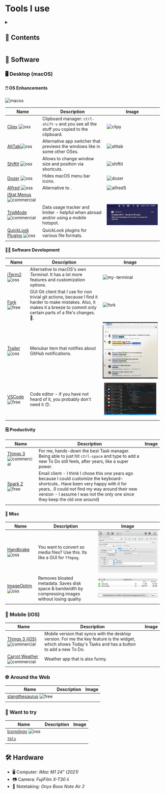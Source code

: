 <!-- markdownlint-disable -->

<p align="center">
  <!-- github-banner-start -->
    <h1>Tools I use</h1>
  <!-- github-banner-end -->
</p>

<!-- markdownlint-restore -->

<!-- tag definitions -->
<!-- usage: ![mytag]  https://shields.io/badges -->

[oss]: https://img.shields.io/badge/pricing-open--source-green
[free]: https://img.shields.io/badge/pricing-free-yellow
[macos]: https://img.shields.io/badge/-macOS-000?logo=apple
[commercial]: https://img.shields.io/badge/pricing-commercial-orange

<details>
<summary><h2>📒 Contents</h2></summary>

- [💽 Software](#-software)
  - [🖥️ Desktop (macOS)](#️-desktop-macos)
    - [🖱️ OS Enhancements](#️-os-enhancements)
    - [🧑‍💻 Software Development](#-software-development)
    - [🗒️ Productivity](#️-productivity)
    - [🤖 Misc](#-misc)
  - [📱 Mobile (iOS)](#-mobile-ios)
  - [🌐 Around the Web](#-around-the-web)
  - [🤔 Want to try](#-want-to-try)
- [🛠️ Hardware](#️-hardware)

</details>

<!-- TODO: check out https://github.com/jaywcjlove/awesome-mac  -->
<!-- TODO: use more funny words https://www.slangthesaurus.com/synonyms/excited  -->

## 💽 Software

### 🖥️ Desktop (macOS)

#### 🖱️ OS Enhancements

![macos]

| Name                                                                           | Description                                                                              | Image                                                                                                                                                                                                                                                  |
|--------------------------------------------------------------------------------|------------------------------------------------------------------------------------------|--------------------------------------------------------------------------------------------------------------------------------------------------------------------------------------------------------------------------------------------------------|
| [Clipy](https://github.com/Clipy/Clipy)          ![oss]                        | Clipboard manager: `ctrl-shift-v` and you see all the stuff you copied to the clipboard. | ![clipy](https://camo.githubusercontent.com/31f607d2a5e474e8eae4fa4f8bf3a301339900534b6f63bd5e3f52a3c9d0517c/687474703a2f2f636c6970792d6170702e636f6d2f696d672f73637265656e73686f74312e706e67)                                                         |
| [AltTab](https://github.com/lwouis/alt-tab-macos)![oss]                        | Alternative app switcher that previews the windows like in some other OSes.              | ![alttab](https://alt-tab-macos.netlify.app/public/demo/frontpage.jpg)                                                                                                                                                                                 |
| [ShiftIt](https://github.com/fikovnik/ShiftIt)   ![oss]                        | Allows to change window size and position via shortcuts.                                 | ![shiftit](https://camo.githubusercontent.com/36e3010c2161e2ebafaac4dad0e49029bb3faa63913c34a0c350c2a0b0a86078/68747470733a2f2f7261772e6769746875622e636f6d2f66696b6f766e696b2f536869667449742f646576656c6f702f617274776f726b2f536869667449742e706e67) |
| [Dozer](https://github.com/Mortennn/Dozer)       ![oss]                        | Hides macOS menu bar icons.                                                              | ![dozer](https://github.com/Mortennn/Dozer/raw/master/Stuff/demo.gif)                                                                                                                                                                                  |
| [Alfred](https://www.alfredapp.com)              ![oss]                        | Alternative to .                                                                         | ![alfred5](https://www.alfredapp.com/media/pages/home-v5/alfred-results.png)                                                                                                                                                                           |
| [iStat Menus](https://bjango.com/mac/istatmenus/) ![commercial]                |                                                                                          |                                                                                                                                                                                                                                                        |
| [TripMode](https://tripmode.ch)                  ![commercial]                 | Data usage tracker and limiter - helpful when abroad and/or using a mobile hotspot.      | ![trip](./assets/automatically-connect.png.webp)                                                                                                                                                                                                       |
| [QuickLook Plugins](https://github.com/sindresorhus/quick-look-plugins) ![oss] | QuickLook plugins for various file formats.                                              |                                                                                                                                                                                                                                                        |
|                                                                                |                                                                                          |                                                                                                                                                                                                                                                        |

<!-- | Apple Keychain                                    | Password manager by Apple.                                                          |                                                                                                                                                                                                                                                        | ![commercial] |
| Apple HideMyEmail                                 | Apple's email privacy feature.                                                      |                                                                                                                                                                                                                                                        | ![commercial] | -->

#### 🧑‍💻 Software Development

| Name                                                       | Description                                                                                                                                                                              | Image                                                                                                           |
|------------------------------------------------------------|------------------------------------------------------------------------------------------------------------------------------------------------------------------------------------------|-----------------------------------------------------------------------------------------------------------------|
| [iTerm2](https://iterm2.com)             ![oss]            | Alternative to macOS's own _Terminal_. It has a lot more features and customization options.                                                                                             | ![my-terminal](https://github.com/MultifokalHirn/.dotfiles/assets/7870758/ec67770f-d335-44cc-b44a-1743c77e1bcf) |
| [Fork](https://git-fork.com)           ![free]             | GUI Git client that I use for non trivial git actions, because I find it harder to make mistakes. Also, it makes it a breeze to commit only certain parts of a file's changes. :rocket:. | ![fork](https://git-fork.com/images/image1.jpg)                                                                 |
| [Trailer](https://ptsochantaris.github.io/trailer/) ![oss] | Menubar item that notifies about GitHub notifications.                                                                                                                                   | ![code](assets/trailer.png)                                                                                     |
| [VSCode](https://code.visualstudio.com) ![free]            | Code editor - if you have not heard of it, you probably don't need it 🙃.                                                                                                                 | ![code](assets/vscode.png)                                                                                      |
|                                                            |                                                                                                                                                                                          |                                                                                                                 |

#### 🗒️ Productivity

| Name                                                      | Description                                                                                                                                                                                                                                                           | Image |
|-----------------------------------------------------------|-----------------------------------------------------------------------------------------------------------------------------------------------------------------------------------------------------------------------------------------------------------------------|-------|
| [Things 3](https://culturedcode.com/things/)![commercial] | For me, hands-down the best Task manager. Being able to just hit `ctrl-space` and type to add a new To Do still feels, after years, like a super power.                                                                                                               |       |
| [Spark 2](https://sparkmailapp.com/spark2)  ![free]       | Email client - I think I chose this one years ago because I could customize the keyboard-shortcuts.. Have been very happy with it for years.. (I could not find my way around their new version - I assume I was not the only one since they keep the old one around) |       |
|                                                           |                                                                                                                                                                                                                                                                       |       |

#### 🤖 Misc

| Name                                       | Description                                                                                         | Image                                       |
|--------------------------------------------|-----------------------------------------------------------------------------------------------------|---------------------------------------------|
| [Handbrake](https://handbrake.fr)  ![oss]  | You want to convert so media files? Use this. Its like a GUI for `ffmpeg`.                          | ![handbrake](assets/handbrake.png)          |
| [ImageOptim](https://imageoptim.com)![oss] | Removes bloated metadata. Saves disk space & bandwidth by compressing images without losing quality | ![imageoptim](assets/ImageOptim-app@2x.png) |
|                                            |                                                                                                     |                                             |

### 📱 Mobile (iOS)

| Name                                                                              | Description                                                                                                                                              | Image |
|-----------------------------------------------------------------------------------|----------------------------------------------------------------------------------------------------------------------------------------------------------|-------|
| [Things 3 (iOS)](https://culturedcode.com/things/iphone/appstore/)  ![commercial] | Mobile version that syncs with the desktop version. For me the key feature is the widget, which shows Today's Tasks and has a button to add a new To Do. |       |
| [Carrot Weather](https://www.meetcarrot.com/weather/)               ![commercial] | Weather app that is also funny.                                                                                                                          |       |
|                                                                                   |                                                                                                                                                          |       |

<!--|            | Shortcuts     automation app. |       | ![ios] | -->

### 🌐 Around the Web

| Name                                                                    | Description | Image |
|-------------------------------------------------------------------------|-------------|-------|
| [slangthesaurus](https://www.slangthesaurus.com/synonyms/tool)  ![free] |             |       |
|                                                                         |             |       |

### 🤔 Want to try

| Name                                                            | Description | Image |
|-----------------------------------------------------------------|-------------|-------|
| [Iconology](https://github.com/liamrosenfeld/Iconology)  ![oss] |             |       |
| [`tbls`](https://github.com/k1LoW/tbls)                         |             |       |
|                                                                 |             |       |

## 🛠️ Hardware

- 🖥️ Computer: _iMac M1 24" (2021)_
- 📷 Camera: _FujiFilm X-T30 ii_
- 📓 Notetaking: _Onyx Boox Note Air 2_

<!-- ### Home Improvement Tools

| Name   | Description           | Image | Tags |
|--------|-----------------------|-------|------|
| Tool 6 | Description of Tool 6 |       |      |
| Tool 7 | Description of Tool 7 |       |      |

### Gardening Tools

| Name   | Description           | Image | Tags |
|--------|-----------------------|-------|------|
| Tool 8 | Description of Tool 8 |       |      |
| Tool 9 | Description of Tool 9 |       |      |
-->
<!--

TODO/Ideas
- Add a section for "Tools I want to buy"
- Add a section for "Tools I have bought but don't use" (?)
- maybe create separate repo for stuff I like (so movies, music etc.)

funkengrooven
-->
